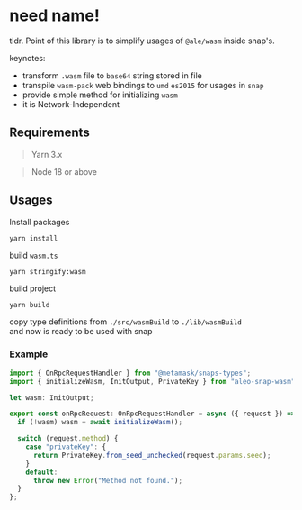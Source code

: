 # need name!

tldr. Point of this library is to simplify usages of `@ale/wasm` inside snap's.

keynotes:
 * transform `.wasm` file to `base64` string stored in file
 * transpile `wasm-pack` web bindings to `umd` `es2015` for usages in `snap`
 * provide simple method for initializing `wasm`
 * it is Network-Independent

## Requirements

> Yarn 3.x

> Node 18 or above

## Usages

Install packages
```shell
yarn install
```

build `wasm.ts`
```shell
yarn stringify:wasm
```

build project
```shell
yarn build
```

copy type definitions from `./src/wasmBuild` to `./lib/wasmBuild`  
and now is ready to be used with snap

### Example
```typescript
import { OnRpcRequestHandler } from "@metamask/snaps-types";
import { initializeWasm, InitOutput, PrivateKey } from "aleo-snap-wasm";

let wasm: InitOutput;

export const onRpcRequest: OnRpcRequestHandler = async ({ request }) => {
  if (!wasm) wasm = await initializeWasm();

  switch (request.method) {
    case "privateKey": {
      return PrivateKey.from_seed_unchecked(request.params.seed);
    }
    default:
      throw new Error("Method not found.");
  }
};
```
